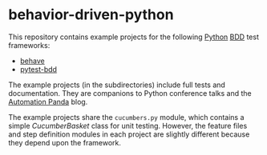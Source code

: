 # behavior-driven-python
This repository contains example projects for the following
[Python](https://automationpanda.com/python/)
[BDD](https://automationpanda.com/bdd/) test frameworks:

* [behave](http://behave.readthedocs.io/en/latest/index.html)
* [pytest-bdd](https://github.com/pytest-dev/pytest-bdd)

The example projects (in the subdirectories)
include full tests and documentation.
They are companions to Python conference talks and the
[Automation Panda](https://automationpanda.com/) blog.

The example projects share the `cucumbers.py` module,
which contains a simple *CucumberBasket* class for unit testing.
However, the feature files and step definition modules in each project
are slightly different because they depend upon the framework.
